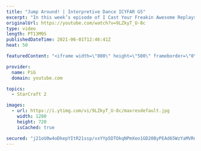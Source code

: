 ```yaml
---
title: "Jump Around! | Interpretive Dance ICYFAR G5"
excerpt: "In this week’s episode of I Cast Your Freakin Awesome Replays (ICYFAR) players sent in their replays where they had to play in accordance to their favorite song!  NEW ICYFAR CHALLENGE: \"\"Slow gas diet\" - it's time to get rid of those smelly vespene farts! You're only allowed to mine each geyser with"
originalUrl: https://youtube.com/watch?v=9LZkyT_U-8c
type: video
length: PT13M9S
publishedDateTime: 2021-06-01T12:46:41Z
heat: 50

featuredContent: "<iframe width=\"800\" height=\"500\" frameborder=\"0\" src=\"https://www.youtube.com/embed/9LZkyT_U-8c\" allow=\"accelerometer; autoplay; encrypted-media; gyroscope; picture-in-picture\" allowfullscreen></iframe>"

provider:
  name: PiG
  domain: youtube.com

topics:
  - StarCraft 2

images:
  - url: https://i.ytimg.com/vi/9LZkyT_U-8c/maxresdefault.jpg
    width: 1280
    height: 720
    isCached: true

secured: "j21oU0w4oDkepYItR21ssp/vxYYp5DTOkqNPmXeo1GD20ByPEAd65WzYaMVRnth6H6FiQuSFnlOgBphBq96IOcJwmWJVgftD4K3xHLHuERsIqusSBmE8hkbXjmzP8kRXxPkN1cZ8zwN9YJl3yF3RM/6OHJsTjsRABt8Qxi/Mb9xzjW4LRyOr86JYofUEIdox73pnJ4USc22UWkHkjoo9w6phOz4L2Fbff3fSRy82GcgCurdKqRXLtZVC/jbv1gXzXPIdzL3D5G+NKTFpcYEl/b3YDRRZCOQUKSrDdf3JuWd60OQ/QkgJgvhES3WlLK6c1l5QF9yyVjHMp1Sa1sPofzurLXTPauC8TNAwzcpsqVP7KAYL3Pe4RnYICalyv/i8JYccZT+kBct12ZVN/8Ir6Q7pIcqb6B0pdW12r6wKZlI=;KjbxNiTQZtQQYvofUcQCNg=="
---
```


